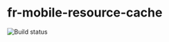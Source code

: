 # fr-mobile-resource-cache

![Build status](https://travis-ci.org/Ryanair/fr-mobile-resource-cache.svg?branch=master)
